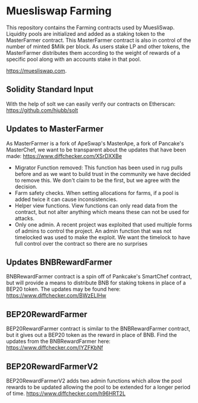 # Muesliswap Farming

This repository contains the Farming contracts used by MuesliSwap. Liquidity pools are initialized and added as a staking token to the MasterFarmer contract. This MasterFarmer contract is also in control of the number of minted $Milk per block. As users stake LP and other tokens, the MasterFarmer distributes them according to the weight of rewards of a specific pool along with an accounts stake in that pool.

https://muesliswap.com. 

## Solidity Standard Input
With the help of solt we can easily verify our contracts on Etherscan: https://github.com/hjubb/solt

## Updates to MasterFarmer
As MasterFarmer is a fork of ApeSwap's MasterApe, a fork of Pancake's MasterChef, we want to be transparent about the updates that have been made: https://www.diffchecker.com/XSrDXXBe

- Migrator Function removed: This function has been used in rug pulls before and as we want to build trust in the community we have decided to remove this. We don't claim to be the first, but we agree with the decision. 
- Farm safety checks. When setting allocations for farms, if a pool is added twice it can cause inconsistencies.
- Helper view functions. View functions can only read data from the contract, but not alter anything which means these can not be used for attacks. 
- Only one admin. A recent project was exploited that used multiple forms of admins to control the project. An admin function that was not timelocked was used to make the exploit. We want the timelock to have full control over the contract so there are no surprises

## Updates BNBRewardFarmer
BNBRewardFarmer contract is a spin off of Pankcake's SmartChef contract, but will provide a means to distribute BNB for staking tokens in place of a BEP20 token. The updates may be found here: https://www.diffchecker.com/BWzELIHw

## BEP20RewardFarmer
BEP20RewardFarmer contract is similar to the BNBRewardFarmer contract, but it gives out a BEP20 token as the reward in place of BNB. Find the updates from the BNBRewardFarmer here: https://www.diffchecker.com/IYZFKbNf

## BEP20RewardFarmerV2
BEP20RewardFarmerV2 adds two admin functions which allow the pool rewards to be updated allowing the pool to be extended for a longer period of time. https://www.diffchecker.com/h96HRT2L
